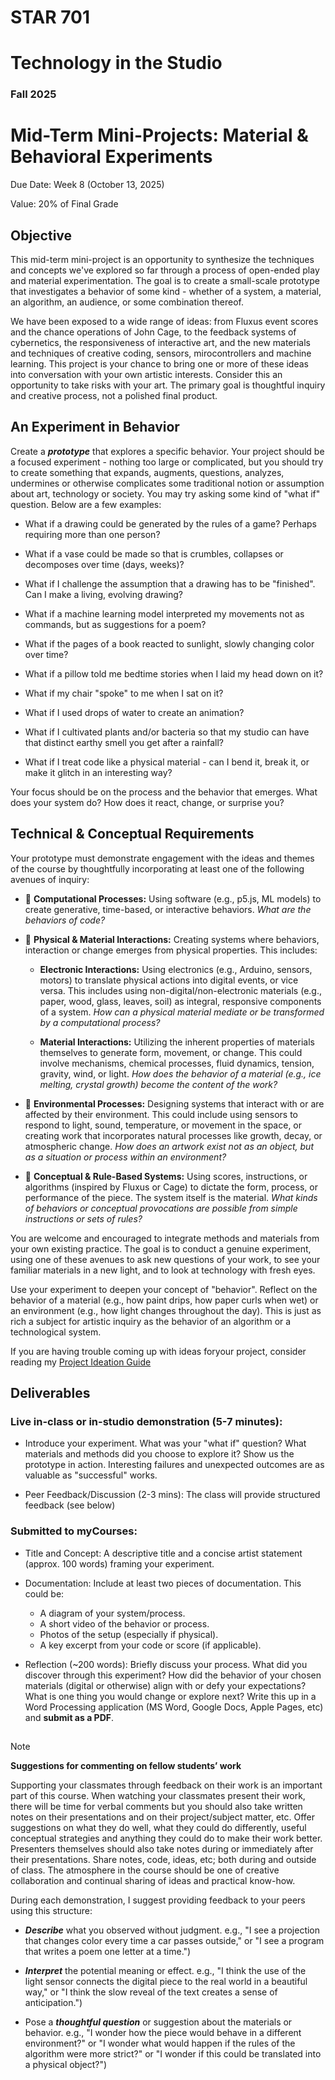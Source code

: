 # STAR 701

# Technology in the Studio

### Fall 2025

# Mid-Term Mini-Projects: Material & Behavioral Experiments


Due Date: Week 8 (October 13, 2025)

Value: 20% of Final Grade

## Objective
This mid-term mini-project is an opportunity to synthesize the techniques and concepts we've explored so far through a process of open-ended play and material experimentation. The goal is to create a small-scale prototype that investigates a behavior of some kind - whether of a system, a material, an algorithm, an audience, or some combination thereof.

We have been exposed to a wide range of ideas: from Fluxus event scores and the chance operations of John Cage, to the feedback systems of cybernetics, the responsiveness of interactive art, and the new materials and techniques of creative coding, sensors, mirocontrollers and machine learning. This project is your chance to bring one or more of these ideas into conversation with your own artistic interests. Consider this an opportunity to take risks with your art. The primary goal is thoughtful inquiry and creative process, not a polished final product.

## An Experiment in Behavior
Create a **_prototype_** that explores a specific behavior. Your project should be a focused experiment - nothing too large or complicated, but you should try to create something that expands, augments, questions, analyzes, undermines or otherwise complicates some traditional notion or assumption about art, technology or society. You may try asking some kind of "what if" question. Below are a few examples:

- What if a drawing could be generated by the rules of a game? Perhaps requiring more than one person?

- What if a vase could be made so that is crumbles, collapses or decomposes over time (days, weeks)?

- What if I challenge the assumption that a drawing has to be "finished". Can I make a living, evolving drawing?

- What if a machine learning model interpreted my movements not as commands, but as suggestions for a poem?

- What if the pages of a book reacted to sunlight, slowly changing color over time?

- What if a pillow told me bedtime stories when I laid my head down on it?

- What if my chair "spoke" to me when I sat on it?

- What if I used drops of water to create an animation?

- What if I cultivated plants and/or bacteria so that my studio can have that distinct earthy smell you get after a rainfall?

- What if I treat code like a physical material - can I bend it, break it, or make it glitch in an interesting way?

Your focus should be on the process and the behavior that emerges. What does your system do? How does it react, change, or surprise you?

## Technical & Conceptual Requirements
Your prototype must demonstrate engagement with the ideas and themes of the course by thoughtfully incorporating at least one of the following avenues of inquiry:

- :small_blue_diamond: **Computational Processes:** Using software (e.g., p5.js, ML models) to create generative, time-based, or interactive behaviors. _What are the behaviors of code?_

- :small_blue_diamond: **Physical & Material Interactions:** Creating systems where behaviors, interaction or change emerges from physical properties. This includes:

    - **Electronic Interactions:** Using electronics (e.g., Arduino, sensors, motors) to translate physical actions into digital events, or vice versa. This includes using non-digital/non-electronic materials (e.g., paper, wood, glass, leaves, soil) as integral, responsive components of a system. _How can a physical material mediate or be transformed by a computational process?_

    - **Material Interactions:** Utilizing the inherent properties of materials themselves to generate form, movement, or change. This could involve mechanisms, chemical processes, fluid dynamics, tension, gravity, wind, or light. _How does the behavior of a material (e.g., ice melting, crystal growth) become the content of the work?_

- :small_blue_diamond: **Environmental Processes:** Designing systems that interact with or are affected by their environment. This could include using sensors to respond to light, sound, temperature, or movement in the space, or creating work that incorporates natural processes like growth, decay, or atmospheric change. _How does an artwork exist not as an object, but as a situation or process within an environment?_

- :small_blue_diamond: **Conceptual & Rule-Based Systems:** Using scores, instructions, or algorithms (inspired by Fluxus or Cage) to dictate the form, process, or performance of the piece. The system itself is the material. _What kinds of behaviors or conceptual provocations are possible from simple instructions or sets of rules?_

You are welcome and encouraged to integrate methods and materials from your own existing practice. The goal is to conduct a genuine experiment, using one of these avenues to ask new questions of your work, to see your familiar materials in a new light, and to look at technology with fresh eyes.

Use your experiment to deepen your concept of "behavior". Reflect on the behavior of a material (e.g., how paint drips, how paper curls when wet) or an environment (e.g., how light changes throughout the day). This is just as rich a subject for artistic inquiry as the behavior of an algorithm or a technological system.

If you are having trouble coming up with ideas foryour project, consider reading my [Project Ideation Guide](https://github.com/carloscastellanos/teaching/blob/master/STAR701/project_ideation.md)

## Deliverables
### Live in-class or in-studio demonstration (5-7 minutes):

* Introduce your experiment. What was your "what if" question? What materials and methods did you choose to explore it? Show us the prototype in action. Interesting failures and unexpected outcomes are as valuable as "successful" works.

* Peer Feedback/Discussion (2-3 mins): The class will provide structured feedback (see below)

### Submitted to myCourses:

* Title and Concept: A descriptive title and a concise artist statement (approx. 100 words) framing your experiment.

* Documentation: Include at least two pieces of documentation. This could be:
    * A diagram of your system/process.
    * A short video of the behavior or process.
    * Photos of the setup (especially if physical).
    * A key excerpt from your code or score (if applicable).

* Reflection (~200 words): Briefly discuss your process. What did you discover through this experiment? How did the behavior of your chosen materials (digital or otherwise) align with or defy your expectations? What is one thing you would change or explore next? Write this up in a Word Processing application (MS Word, Google Docs, Apple Pages, etc) and **submit as a PDF**.

##
>[!NOTE]
> **Suggestions for commenting on fellow students’ work**

Supporting your classmates through feedback on their work is an important part of this course. When watching your classmates present their work, there will be time for verbal comments but you should also take written notes on their presentations and on their project/subject matter, etc. Offer suggestions on what they do well, what they could do differently, useful conceptual strategies and anything they could do to make their work better. Presenters themselves should also take notes during or immediately after their presentations. Share notes, code, ideas, etc; both during and outside of class. The atmosphere in the course should be one of creative collaboration and continual sharing of ideas and practical know-how.

During each demonstration, I suggest providing feedback to your peers using this structure:

- **_Describe_** what you observed without judgment. e.g., "I see a projection that changes color every time a car passes outside," or "I see a program that writes a poem one letter at a time.")

- **_Interpret_** the potential meaning or effect. e.g., "I think the use of the light sensor connects the digital piece to the real world in a beautiful way," or "I think the slow reveal of the text creates a sense of anticipation.")

- Pose a **_thoughtful question_** or suggestion about the materials or behavior. e.g., "I wonder how the piece would behave in a different environment?" or "I wonder what would happen if the rules of the algorithm were more strict?" or "I wonder if this could be translated into a physical object?")
